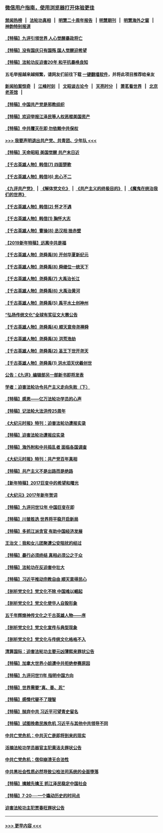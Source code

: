 ### [微信用户指南，使用浏览器打开体验更佳](https://github.com/gfw-breaker/banned-news1/blob/master/indexes/wechat-guide.md?t=0)
#### [禁闻热榜](热点新闻.md?t=0)  &nbsp;&nbsp;|&nbsp;&nbsp; [法轮功真相](https://github.com/gfw-breaker/truth/blob/master/README.md?t=0) &nbsp;&nbsp;|&nbsp;&nbsp; [明慧二十周年报告](https://github.com/gfw-breaker/mh-reports/blob/master/README.md?t=0) &nbsp;&nbsp;|&nbsp;&nbsp;[明慧期刊](https://github.com/gfw-breaker/mh-qikan) &nbsp;&nbsp;|&nbsp;&nbsp; [明慧海外之窗](https://github.com/gfw-breaker/mh-news/blob/master/README.md?t=0) &nbsp;&nbsp;|&nbsp;&nbsp; [神韵特别报道](https://github.com/gfw-breaker/mh-news/blob/master/shenyun.md?t=0)
#### [【特稿】九评引领世界 人心觉醒暴政将亡](../pages/nsc424/n11660496.md?t=02081244) 
#### [【特稿】没有国庆只有国殇 国人觉醒迎希望](../pages/nsc424/n11549354.md?t=02081244) 
#### [【特稿】法轮功反迫害20年 和平抗暴唤良知](../pages/nsc424/n11389135.md?t=02081244) 
#### 五毛举报越来越频繁，请网友们前往下载 [一键翻墙软件](https://github.com/gfw-breaker/ssr-accounts)，并将此项目推荐给亲友
#### [新闻拍案惊奇](https://github.com/gfw-breaker/banned-news1/blob/master/pages/link4.md) &nbsp;&nbsp;|&nbsp;&nbsp; [江峰时刻](https://github.com/gfw-breaker/banned-news1/blob/master/pages/link4.md) &nbsp;&nbsp;|&nbsp;&nbsp; [文昭谈古论今](https://github.com/gfw-breaker/banned-news1/blob/master/pages/link4.md) &nbsp;&nbsp;|&nbsp;&nbsp; [天亮时分](https://github.com/gfw-breaker/banned-news1/blob/master/pages/link4.md) &nbsp;&nbsp;|&nbsp;&nbsp; [萧茗看世界](https://github.com/gfw-breaker/banned-news1/blob/master/pages/link4.md) &nbsp;&nbsp;|&nbsp;&nbsp; [北京老茶馆](https://github.com/gfw-breaker/banned-news1/blob/master/pages/link4.md) &nbsp;&nbsp;|&nbsp;&nbsp; 
#### [【特稿】中国共产党是邪教组织](../pages/nsc424/n11355551.md?t=02081244) 
#### [【特稿】欢迎举报江泽民等人权恶棍美国资产](../pages/nsc424/n11303040.md?t=02081244) 
#### [【特稿】中共覆灭在即 勿依赖中共保权](../pages/nsc424/n11278510.md?t=02081244) 
#### [>>> 我要声明退出共产党、共青团、少年队 <<<](https://github.com/begood0513/goodnews/blob/master/quit/letter.md) 
#### [【特稿】天命昭昭 美国觉醒 共产末日近](../pages/nsc424/n11150259.md?t=02081244) 
#### [【千古英雄人物】韩信(7) 四面楚歌](../pages/nsc424/n7552608.md?t=02081244) 
#### [【千古英雄人物】韩信(6) 忠心不二](../pages/nsc424/n7552572.md?t=02081244) 
#### [《九评共产党》](https://github.com/begood0513/9ping.md/blob/master/README.md) &nbsp;|&nbsp; [《解体党文化》](../../../../jtdwh.md/blob/master/README.md)  &nbsp;|&nbsp; [《共产主义的终极目的》](../../../../gczydzjmd.md/blob/master/README.md) &nbsp;|&nbsp; [《魔鬼在统治我们的世界》](../../../../mgztzwmdsj.md/blob/master/README.md) 
#### [【千古英雄人物】韩信(2) 怀才不遇](../pages/nsc424/n7547691.md?t=02081244) 
#### [【千古英雄人物】韩信(1) 胸怀大志](../pages/nsc424/n7544501.md?t=02081244) 
#### [【千古英雄人物】曹操(8) 丞汉相 挫赤壁](../pages/nsc424/n7662490.md?t=02081244) 
#### [【2019新年特稿】远离中共是福](../pages/nsc424/n10942748.md?t=02081244) 
#### [【千古英雄人物】尧舜禹(9) 开创华夏新纪元](../pages/nsc424/n7519873.md?t=02081244) 
#### [【千古英雄人物】尧舜禹(8) 舜继位一统天下](../pages/nsc424/n7515411.md?t=02081244) 
#### [【千古英雄人物】尧舜禹(7) 大禹治长江](../pages/nsc424/n7475820.md?t=02081244) 
#### [【千古英雄人物】尧舜禹(6) 大禹治黄河](../pages/nsc424/n7475816.md?t=02081244) 
#### [【千古英雄人物】尧舜禹(5) 禹平水土创神州](../pages/nsc424/n7475809.md?t=02081244) 
#### [“弘扬传统文化”全球有奖征文大赛公告](../pages/nsc424/n10889849.md?t=02081244) 
#### [【千古英雄人物】尧舜禹(4) 顺天意帝尧禅舜](../pages/nsc424/n7471624.md?t=02081244) 
#### [【千古英雄人物】尧舜禹(3) 洪荒浩劫](../pages/nsc424/n7471607.md?t=02081244) 
#### [【千古英雄人物】尧舜禹(2) 圣王下世开尧天](../pages/nsc424/n7467643.md?t=02081244) 
#### [【千古英雄人物】尧舜禹(1) 洪水滔天伏羲创世](../pages/nsc424/n7467618.md?t=02081244) 
#### [公告：《九评》编辑部另一部新书即将发表](../pages/nsc424/n10405104.md?t=02081244) 
#### [学者：迫害法轮功令共产主义走向失败（下）](../pages/nsc424/n10009951.md?t=02081244) 
#### [【特稿】感恩——亿万法轮功学员的心声](../pages/nsc424/n9880260.md?t=02081244) 
#### [【特稿】记法轮大法洪传25周年](../pages/nsc424/n9116480.md?t=02081244) 
#### [《大纪元时报》特刊：迫害法轮功遭报实录](../pages/nsc424/n9082916.md?t=02081244) 
#### [【特稿】迫害法轮功遭报应实录](../pages/nsc424/n9055656.md?t=02081244) 
#### [【特稿】海外附和中共捣乱者 面临各国调查](../pages/nsc424/n9047645.md?t=02081244) 
#### [《大纪元时报》特刊：共产党百年真相](../pages/nsc424/n8879818.md?t=02081244) 
#### [【特稿】共产主义不是出路而是绝路](../pages/nsc424/n8792816.md?t=02081244) 
#### [【新年特稿】2017巨变中的希望和曙光](../pages/nsc424/n8655525.md?t=02081244) 
#### [《大纪元》2017年新年贺词](../pages/nsc424/n8651727.md?t=02081244) 
#### [【特稿】九评问世12年 中国巨变在即](../pages/nsc424/n8506053.md?t=02081244) 
#### [【特稿】川普胜选 世界将平稳开启新局](../pages/nsc424/n8482166.md?t=02081244) 
#### [【特稿】多抓江派贪官 有助中国经济发展](../pages/nsc424/n8454769.md?t=02081244) 
#### [王治文：我和女儿团聚遭公安阻扰的经过](../pages/nsc424/n8186638.md?t=02081244) 
#### [【特稿】暴行必须终结‭ ‬真相必须公之于众](../pages/nsc424/n8103572.md?t=02081244) 
#### [【特稿】法轮功在反迫害中壮大](../pages/nsc424/n7915493.md?t=02081244) 
#### [【特稿】习近平推动宗教自由 顺天意得民心](../pages/nsc424/n7782230.md?t=02081244) 
#### [【剖析党文化】党文化不除 中国难以崛起](../pages/nsc424/n7484466.md?t=02081244) 
#### [【剖析党文化】党文化使华人自毁形象](../pages/nsc424/n7480414.md?t=02081244) 
#### [五千年辉煌神传文化之千古英雄人物——序](../pages/nsc424/n7465898.md?t=02081244) 
#### [【剖析党文化】党文化宣传与典型现象](../pages/nsc424/n4667282.md?t=02081244) 
#### [【剖析党文化】党文化与传统文化格格不入](../pages/nsc424/n4665279.md?t=02081244) 
#### [清算国际：迫害法轮功主要元凶薄熙来罪状公告](../pages/nsc424/n4621860.md?t=02081244) 
#### [【特稿】加拿大世界小姐遭中共拒绝参赛原因](../pages/nsc424/n4585305.md?t=02081244) 
#### [【特稿】九评问世11年 指明中国方向](../pages/nsc424/n4578971.md?t=02081244) 
#### [【特稿】世界需要“真、善、忍”](../pages/nsc424/n4577812.md?t=02081244) 
#### [【特稿】感情代替不了理智](../pages/nsc424/n4564327.md?t=02081244) 
#### [【特稿】抛弃中共 习近平可望青史留名](../pages/nsc424/n4549169.md?t=02081244) 
#### [【特稿】试图挽救民族危机 习近平与其他中共领导不同](../pages/nsc424/n4548555.md?t=02081244) 
#### [中共亡党危机：中共灭亡是即将到来的现实](../pages/nsc424/n4547349.md?t=02081244) 
#### [活摘法轮功学员器官主犯黄洁夫罪状公告](../pages/nsc424/n4547015.md?t=02081244) 
#### [中共亡党危机：信仰崩溃无合法性](../pages/nsc424/n4545222.md?t=02081244) 
#### [中共黑社会性质必然导致公检法司系统的全面堕落](../pages/nsc424/n4541854.md?t=02081244) 
#### [【特稿】擒贼先擒王 抓江泽民稳定中国社会](../pages/nsc424/n4530296.md?t=02081244) 
#### [【特稿】7‧20──一个撬动历史的时间点](../pages/nsc424/n4481700.md?t=02081244) 
#### [迫害法轮功主犯贾春旺罪状公告](../pages/nsc424/n4455857.md?t=02081244) 

----
#### [ >>> 更早内容 <<< ](../indexes/nsc424-earlier.md)
